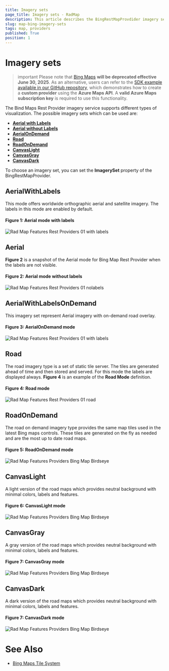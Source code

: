 ```yaml
---
title: Imagery sets
page_title: Imagery sets - RadMap
description: This article describes the BingRestMapProvdider imagery sets.
slug: map-bing-imagery-sets
tags: map, providers
published: True
position: 1 
---
```


# Imagery sets

>important Please note that [Bing Maps](https://www.bingmapsportal.com/) __will be deprecated effective June 30, 2025__. As an alternative, users can refer to the [SDK example available in our GitHub repository](https://github.com/telerik/winforms-sdk/tree/master/Map/Custom%20Azure%20Provider), which demonstrates how to create a __custom provider__ using the __Azure Maps API__. A __valid Azure Maps subscription key__ is required to use this functionality.

The Bind Maps Rest Provider imagery service supports different types of visualization. The possible imagery sets which can be used are:

* [__Aerial with Labels__](#aerial-with-labels)
* [__Aerial without Labels__](#aerial-without-labels)
* [__AerialOnDemand__](#aerialondemand)
* [__Road__](#road)
* [__RoadOnDemand__](#roadondemand)
* [__CanvasLight__](#canvaslight)
* [__CanvasGray__](#canvasgray)
* [__CanvasDark__](#canvasdark)
 
To choose an imagery set, you can set the **ImagerySet** property of the BingRestMapProvider.

## AerialWithLabels

This mode offers worldwide orthographic aerial and satellite imagery. The labels in this mode are enabled by default.

#### __Figure 1: Aerial mode with labels__
	
![Rad Map Features Rest Providers 01 with labels](images/RadMap_Features_Rest_Providers_AerialWithLabels.png)	

## Aerial

__Figure 2__ is a snapshot of the Aerial mode for Bing Map Rest Provider when the labels are not visible.

#### __Figure 2: Aerial mode without labels__
![Rad Map Features Rest Providers 01 nolabels](images/RadMap_Features_Rest_Providers_Aerial.png)

## AerialWithLabelsOnDemand

This imagery set represent Aerial imagery with on-demand road overlay.

#### __Figure 3: AerialOnDemand mode__
![Rad Map Features Rest Providers 01 with labels](images/RadMap_Features_Rest_Providers_AerialWithLabelsOnDemand.png)

## Road

The road imagery type is a set of static tile server. The tiles are generated ahead of time and then stored and served. For this mode the labels are displayed always. __Figure 4__ is an example of the __Road Mode__ definition.

#### __Figure 4: Road mode__
![Rad Map Features Rest Providers 01 road](images/RadMap_Features_Rest_Providers_Road.png)	

## RoadOnDemand

The road on demand imagery type provides the same map tiles used in the latest Bing maps controls. These tiles are generated on the fly as needed and are the most up to date road maps. 

#### __Figure 5: RoadOnDemand mode__
![Rad Map Features Providers Bing Map Birdseye](images/RadMap_Features_Rest_Providers_RoadOnDemand.png)

## CanvasLight

A light version of the road maps which provides neutral background  with minimal colors, labels and features.

#### __Figure 6: CanvasLight mode__
![Rad Map Features Providers Bing Map Birdseye](images/RadMap_Features_Rest_Providers_CanvasLight.png)

## CanvasGray

A gray version of the road maps which provides neutral background with minimal colors, labels and features.

#### __Figure 7: CanvasGray mode__
![Rad Map Features Providers Bing Map Birdseye](images/RadMap_Features_Rest_Providers_CanvasGray.png)

## CanvasDark

A dark version of the road maps which provides neutral background with minimal colors, labels and features.

#### __Figure 7: CanvasDark mode__	
![Rad Map Features Providers Bing Map Birdseye](images/RadMap_Features_Rest_Providers_CanvasDark.png)


# See Also 

* [Bing Maps Tile System](https://msdn.microsoft.com/en-us/library/bb259689.aspx)
